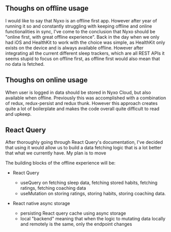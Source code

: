 ## Thoughs on offline usage

I would like to say that Nyxo is an offline first app. However after year of running it so and constantly struggling with keeping offline and online functionalities in sync, I've come to the conclusion that Nyxo should be "online first, with great offline experience". Back in the day when we only had iOS and HealthKit to work with the choice was simple, as HealthKit only exists on the device and is always available offline. However after integrating all the current different sleep trackers, which are all REST APIs it seems stupid to focus on offline first, as offline first would also mean that no data is fetched.

## Thoughs on online usage

When user is logged in data should be stored in Nyxo Cloud, but also available when offline. Previously this was accomplished with a combination of redux, redux-persist and redux thunk. However this approach creates quite a lot of boilerplate and makes the code overall quite difficult to read and upkeep.

## React Query

After thoroughly going through React Query's documentation, I've decided that using it would allow us to build a data fetching logic that is a lot better that what we currently have. My plan is to move

The building blocks of the offline experience will be:

- React Query

  - useQuery on fetching sleep data, fetching stored habits, fetching ratings, fetching coaching data
  - useMutation on storing ratings, storing habits, storing coaching data.

- React native async storage
  - persisting React query cache using async storage
  - local "backend" meaning that when the logic to mutating data locally and remotely is the same, only the endpoint changes
